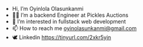 - Hi, I’m Oyinlola Olasunkanmi
- 👨‍💻 I’m a backend Engineer at Pickles Auctions
- 👀 I’m interested in fullstack web development
- 📫 How to reach me oyinolasunkanmi@gmail.com
- 🕊️ Linkedin https://tinyurl.com/2xkr5yjn
<!---
olasunkanmi-SE/olasunkanmi-SE is a ✨ special ✨ repository because its `README.md` (this file) appears on your GitHub profile.
You can click the Preview link to take a look at your changes.
--->
